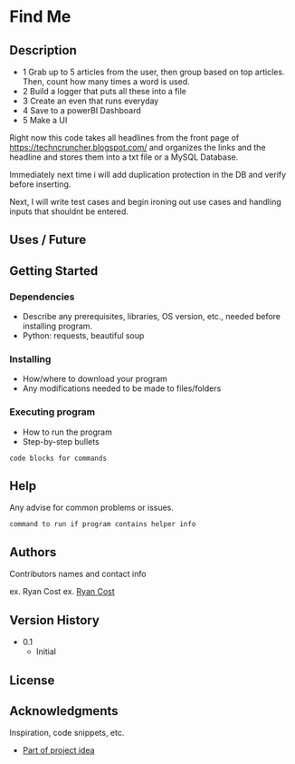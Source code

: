 # Find Me


## Description
* 1 Grab up to 5 articles from the user, then group based on top articles. Then, count how many times a word is used. 
* 2 Build a logger that puts all these into a file
* 3 Create an even that runs everyday
* 4 Save to a powerBI Dashboard
* 5 Make a UI

Right now this code takes all headlines from the front page of https://techncruncher.blogspot.com/ and organizes the links and the headline and stores them into a txt file or a MySQL Database.

Immediately next time i will add duplication protection in the DB and verify before inserting.

Next, I will write test cases and begin ironing out use cases and handling inputs that shouldnt be entered.

## Uses / Future

## Getting Started

### Dependencies

* Describe any prerequisites, libraries, OS version, etc., needed before installing program.
* Python: requests, beautiful soup

### Installing

* How/where to download your program
* Any modifications needed to be made to files/folders

### Executing program

* How to run the program
* Step-by-step bullets
```
code blocks for commands
```

## Help

Any advise for common problems or issues.
```
command to run if program contains helper info
```

## Authors

Contributors names and contact info

ex. Ryan Cost
ex. [Ryan Cost](https://www.linkedin.com/in/ryan-c-118a6b167/)

## Version History

* 0.1
    * Initial
    
## License


## Acknowledgments

Inspiration, code snippets, etc.
* [Part of project idea](https://realpython.com/intermediate-python-project-ideas/#content-aggregator)
